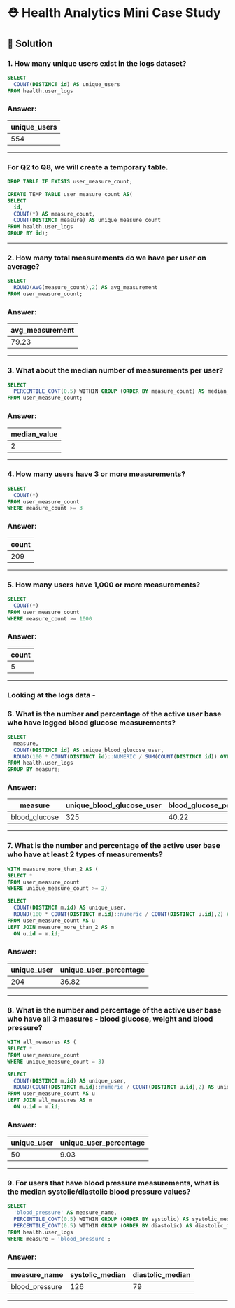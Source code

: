 # ⛑️ Health Analytics Mini Case Study

## 📌 Solution

### 1. How many unique users exist in the logs dataset?

````sql
SELECT 
  COUNT(DISTINCT id) AS unique_users
FROM health.user_logs
````
### Answer:
| unique_users |
| -------------|
| 554          |

***

### For Q2 to Q8, we will create a temporary table.

````sql
DROP TABLE IF EXISTS user_measure_count;

CREATE TEMP TABLE user_measure_count AS(
SELECT
  id,
  COUNT(*) AS measure_count,
  COUNT(DISTINCT measure) AS unique_measure_count
FROM health.user_logs
GROUP BY id);
````
***

### 2. How many total measurements do we have per user on average?

````sql
SELECT 
  ROUND(AVG(measure_count),2) AS avg_measurement
FROM user_measure_count;
````

### Answer:

| avg_measurement |
| ----------------|
| 79.23           |

***

### 3. What about the median number of measurements per user?

````sql
SELECT 
  PERCENTILE_CONT(0.5) WITHIN GROUP (ORDER BY measure_count) AS median_value
FROM user_measure_count;
````
### Answer:
| median_value |
| -------------|
| 2            |

***

### 4. How many users have 3 or more measurements?

````sql
SELECT 
  COUNT(*)
FROM user_measure_count
WHERE measure_count >= 3
````
### Answer:
| count |
| ------|
| 209   |

***

### 5. How many users have 1,000 or more measurements?

````sql
SELECT 
  COUNT(*)
FROM user_measure_count
WHERE measure_count >= 1000
````

### Answer:
| count |
| ------|
| 5     |

***

### Looking at the logs data -
### 6. What is the number and percentage of the active user base who have logged blood glucose measurements?

````sql
SELECT
  measure,
  COUNT(DISTINCT id) AS unique_blood_glucose_user,
  ROUND(100 * COUNT(DISTINCT id)::NUMERIC / SUM(COUNT(DISTINCT id)) OVER (),2) AS blood_glucose_percentage
FROM health.user_logs
GROUP BY measure;
````

### Answer:
| measure       | unique_blood_glucose_user | blood_glucose_percentage |
| ------------- | ------------------------- | ------------------------ |
| blood_glucose | 325                       | 40.22                    |

***

### 7. What is the number and percentage of the active user base who have at least 2 types of measurements?

````sql
WITH measure_more_than_2 AS (
SELECT *
FROM user_measure_count
WHERE unique_measure_count >= 2)

SELECT
  COUNT(DISTINCT m.id) AS unique_user,
  ROUND(100 * COUNT(DISTINCT m.id)::numeric / COUNT(DISTINCT u.id),2) AS unique_user_percentage
FROM user_measure_count AS u
LEFT JOIN measure_more_than_2 AS m
  ON u.id = m.id;
````

### Answer:

| unique_user | unique_user_percentage | 
| ----------- | ---------------------- | 
| 204         | 36.82                  | 

***
### 8. What is the number and percentage of the active user base who have all 3 measures - blood glucose, weight and blood pressure?

````sql
WITH all_measures AS (
SELECT *
FROM user_measure_count
WHERE unique_measure_count = 3)

SELECT
  COUNT(DISTINCT m.id) AS unique_user,
  ROUND(COUNT(DISTINCT m.id)::numeric / COUNT(DISTINCT u.id),2) AS unique_user_percentage
FROM user_measure_count AS u
LEFT JOIN all_measures AS m
  ON u.id = m.id;
````
### Answer:

| unique_user | unique_user_percentage | 
| ----------- | ---------------------- | 
| 50          | 9.03                   | 

***
### 9. For users that have blood pressure measurements, what is the median systolic/diastolic blood pressure values?

````sql
SELECT
  'blood_pressure' AS measure_name,
  PERCENTILE_CONT(0.5) WITHIN GROUP (ORDER BY systolic) AS systolic_median,
  PERCENTILE_CONT(0.5) WITHIN GROUP (ORDER BY diastolic) AS diastolic_median
FROM health.user_logs
WHERE measure = 'blood_pressure';
````
### Answer:

| measure_name   | systolic_median | diastolic_median |
| -------------- | --------------- | ---------------- |
| blood_pressure | 126             | 79               |

***

